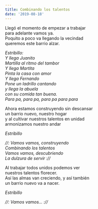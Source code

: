 ```yaml
---
title: Combinando los talentos
date: '2019-08-18'
---
```

Llegó el momento de empezar a trabajar  
para adelante vamos ya.  
Poquito a poco va llegando la vecindad  
queremos este barrio alzar.   
  
*Estribillo:*  
*Y llega Juanito*  
*Martilla al ritmo del tambor*  
*Y llega Martita*  
*Pinta la casa con amor*  
*Y llega Fernando*  
*Pone un ladrillo cantando*  
*y llega la abuela*  
*con su comida tan buena.*   
*Para pa, para pa, para pa para para*  
  
Ahora estamos construyendo sin descansar   
un barrio nuevo, nuestro hogar  
y al cultivar nuestros talentos en unidad   
armonizamos nuestro andar   
  
*Estribillo*

*//: Vamos vamos, construyendo*   
*Combinando los talentos*  
*Vamos vamos, descubriendo*  
*La dulzura de servir ://*  
  
Al trabajar todos unidos podemos ver   
nuestros talentos florecer.  
Así las almas van creciendo, y así también   
un barrio nuevo va a nacer.   
  
*Estribillo*

*//: Vamos vamos… ://*   
